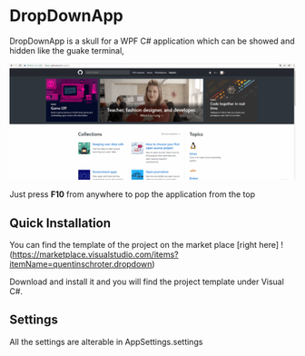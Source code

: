 # DropDownApp

DropDownApp is a skull for a WPF C# application which can be showed and hidden like the guake terminal,

![alt text](animation.gif)

Just press **F10** from anywhere to pop the application from the top

## Quick Installation

You can find the template of the project on the market place [right here] ! (https://marketplace.visualstudio.com/items?itemName=quentinschroter.dropdown)

Download and install it and you will find the project template under Visual C#.

## Settings

All the settings are alterable in AppSettings.settings
